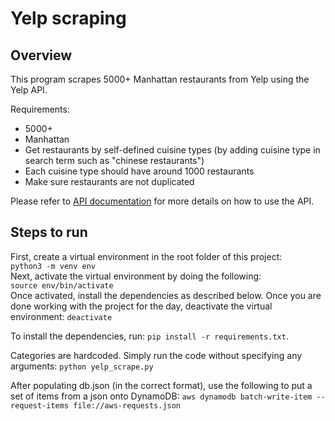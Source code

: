 # Yelp scraping

## Overview
This program scrapes 5000+ Manhattan restaurants from Yelp using the Yelp API.

Requirements:  
- 5000+  
- Manhattan  
- Get restaurants by self-defined cuisine types (by adding cuisine type in
  search term such as "chinese restaurants")  
- Each cuisine type should have around 1000 restaurants 
- Make sure restaurants are not duplicated  

Please refer to [API
documentation](https://www.yelp.com/developers/documentation/v3)
for more details on how to use the API.

## Steps to run

First, create a virtual environment in the root folder of this project:  
`python3 -m venv env`  
Next, activate the virtual environment by doing the following:  
`source env/bin/activate`   
Once activated, install the dependencies as described below. Once you are done
working with the project for the day, deactivate the virtual environment:
`deactivate`  

To install the dependencies, run:
`pip install -r requirements.txt`.

Categories are hardcoded.
Simply run the code without specifying any arguments:
`python yelp_scrape.py`



After populating db.json (in the correct format),
use the following to put a set of items from a json onto DynamoDB:
`aws dynamodb batch-write-item --request-items file://aws-requests.json`
